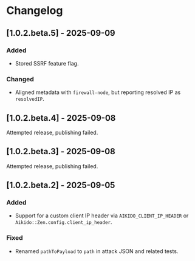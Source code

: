 # Changelog

## [1.0.2.beta.5] - 2025-09-09

### Added

- Stored SSRF feature flag.

### Changed

- Aligned metadata with `firewall-node`, but reporting resolved IP as `resolvedIP`.

## [1.0.2.beta.4] - 2025-09-08

Attempted release, publishing failed.

## [1.0.2.beta.3] - 2025-09-08

Attempted release, publishing failed.

## [1.0.2.beta.2] - 2025-09-05

### Added

- Support for a custom client IP header via `AIKIDO_CLIENT_IP_HEADER` or `Aikido::Zen.config.client_ip_header`.

### Fixed

- Renamed `pathToPayload` to `path` in attack JSON and related tests.
